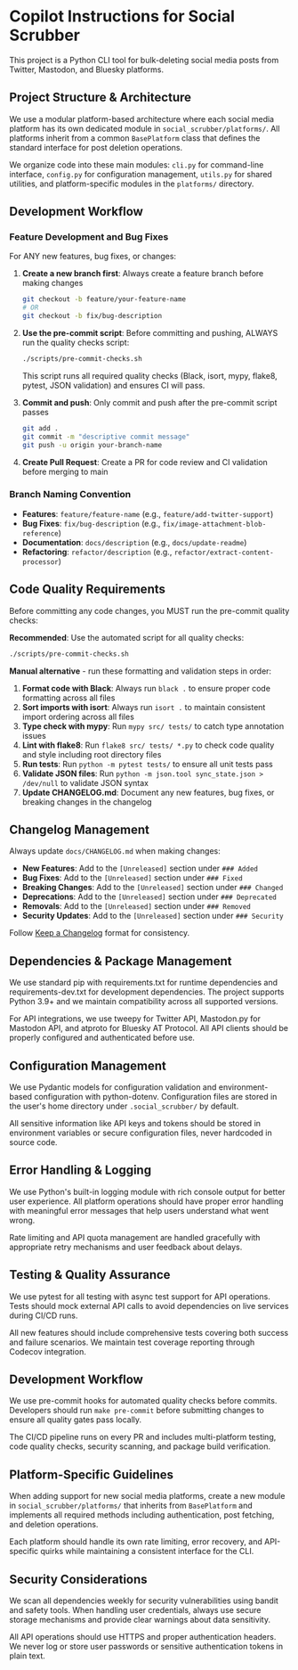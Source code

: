 # Copilot Instructions for Social Scrubber

This project is a Python CLI tool for bulk-deleting social media posts from Twitter, Mastodon, and Bluesky platforms.

## Project Structure & Architecture

We use a modular platform-based architecture where each social media platform has its own dedicated module in `social_scrubber/platforms/`. All platforms inherit from a common `BasePlatform` class that defines the standard interface for post deletion operations.

We organize code into these main modules: `cli.py` for command-line interface, `config.py` for configuration management, `utils.py` for shared utilities, and platform-specific modules in the `platforms/` directory.


## Development Workflow

### Feature Development and Bug Fixes
For ANY new features, bug fixes, or changes:

1. **Create a new branch first**: Always create a feature branch before making changes
   ```bash
   git checkout -b feature/your-feature-name
   # OR
   git checkout -b fix/bug-description
   ```

2. **Use the pre-commit script**: Before committing and pushing, ALWAYS run the quality checks script:
   ```bash
   ./scripts/pre-commit-checks.sh
   ```
   This script runs all required quality checks (Black, isort, mypy, flake8, pytest, JSON validation) and ensures CI will pass.

3. **Commit and push**: Only commit and push after the pre-commit script passes
   ```bash
   git add .
   git commit -m "descriptive commit message"
   git push -u origin your-branch-name
   ```

4. **Create Pull Request**: Create a PR for code review and CI validation before merging to main

### Branch Naming Convention
- **Features**: `feature/feature-name` (e.g., `feature/add-twitter-support`)
- **Bug Fixes**: `fix/bug-description` (e.g., `fix/image-attachment-blob-reference`)
- **Documentation**: `docs/description` (e.g., `docs/update-readme`)
- **Refactoring**: `refactor/description` (e.g., `refactor/extract-content-processor`)

## Code Quality Requirements

Before committing any code changes, you MUST run the pre-commit quality checks:

**Recommended**: Use the automated script for all quality checks:
```bash
./scripts/pre-commit-checks.sh
```

**Manual alternative** - run these formatting and validation steps in order:

1. **Format code with Black**: Always run `black .` to ensure proper code formatting across all files
2. **Sort imports with isort**: Always run `isort .` to maintain consistent import ordering across all files
3. **Type check with mypy**: Run `mypy src/ tests/` to catch type annotation issues
4. **Lint with flake8**: Run `flake8 src/ tests/ *.py` to check code quality and style including root directory files
5. **Run tests**: Run `python -m pytest tests/` to ensure all unit tests pass
6. **Validate JSON files**: Run `python -m json.tool sync_state.json > /dev/null` to validate JSON syntax
7. **Update CHANGELOG.md**: Document any new features, bug fixes, or breaking changes in the changelog

## Changelog Management

Always update `docs/CHANGELOG.md` when making changes:

- **New Features**: Add to the `[Unreleased]` section under `### Added`
- **Bug Fixes**: Add to the `[Unreleased]` section under `### Fixed`
- **Breaking Changes**: Add to the `[Unreleased]` section under `### Changed`
- **Deprecations**: Add to the `[Unreleased]` section under `### Deprecated`
- **Removals**: Add to the `[Unreleased]` section under `### Removed`
- **Security Updates**: Add to the `[Unreleased]` section under `### Security`

Follow [Keep a Changelog](https://keepachangelog.com/en/1.1.0/) format for consistency.


## Dependencies & Package Management

We use standard pip with requirements.txt for runtime dependencies and requirements-dev.txt for development dependencies. The project supports Python 3.9+ and we maintain compatibility across all supported versions.

For API integrations, we use tweepy for Twitter API, Mastodon.py for Mastodon API, and atproto for Bluesky AT Protocol. All API clients should be properly configured and authenticated before use.

## Configuration Management

We use Pydantic models for configuration validation and environment-based configuration with python-dotenv. Configuration files are stored in the user's home directory under `.social_scrubber/` by default.

All sensitive information like API keys and tokens should be stored in environment variables or secure configuration files, never hardcoded in source code.

## Error Handling & Logging

We use Python's built-in logging module with rich console output for better user experience. All platform operations should have proper error handling with meaningful error messages that help users understand what went wrong.

Rate limiting and API quota management are handled gracefully with appropriate retry mechanisms and user feedback about delays.

## Testing & Quality Assurance

We use pytest for all testing with async test support for API operations. Tests should mock external API calls to avoid dependencies on live services during CI/CD runs.

All new features should include comprehensive tests covering both success and failure scenarios. We maintain test coverage reporting through Codecov integration.

## Development Workflow

We use pre-commit hooks for automated quality checks before commits. Developers should run `make pre-commit` before submitting changes to ensure all quality gates pass locally.

The CI/CD pipeline runs on every PR and includes multi-platform testing, code quality checks, security scanning, and package build verification.

## Platform-Specific Guidelines

When adding support for new social media platforms, create a new module in `social_scrubber/platforms/` that inherits from `BasePlatform` and implements all required methods including authentication, post fetching, and deletion operations.

Each platform should handle its own rate limiting, error recovery, and API-specific quirks while maintaining a consistent interface for the CLI.

## Security Considerations

We scan all dependencies weekly for security vulnerabilities using bandit and safety tools. When handling user credentials, always use secure storage mechanisms and provide clear warnings about data sensitivity.

All API operations should use HTTPS and proper authentication headers. We never log or store user passwords or sensitive authentication tokens in plain text.
